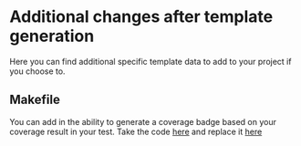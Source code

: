 # Additional changes after template generation

Here you can find additional specific template data to add to your project if you choose to.

## Makefile

You can add in the ability to generate a coverage badge based on your coverage result in your test.
Take the code [here](./Makefile#L1) and replace it [here](../Makefile#L46)
